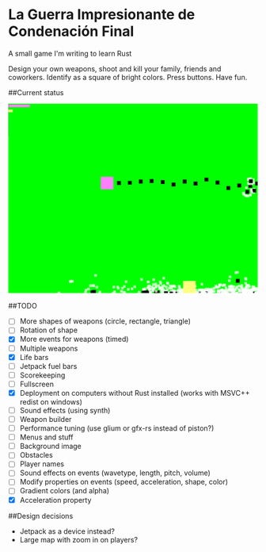 # La Guerra Impresionante de Condenación Final
A small game I'm writing to learn Rust

Design your own weapons, shoot and kill your family, friends and coworkers. Identify as a square of bright colors. Press buttons. Have fun.

##Current status

![2016-06-21](https://raw.githubusercontent.com/joelwkall/lgidcf/master/screenshots/2016-06-21.png "2016-05-26")

##TODO

* [ ] More shapes of weapons (circle, rectangle, triangle)
* [ ] Rotation of shape
* [X] More events for weapons (timed)
* [ ] Multiple weapons
* [X] Life bars
* [ ] Jetpack fuel bars
* [ ] Scorekeeping
* [ ] Fullscreen
* [X] Deployment on computers without Rust installed (works with MSVC++ redist on windows)
* [ ] Sound effects (using synth)
* [ ] Weapon builder
* [ ] Performance tuning (use glium or gfx-rs instead of piston?)
* [ ] Menus and stuff
* [ ] Background image
* [ ] Obstacles
* [ ] Player names
* [ ] Sound effects on events (wavetype, length, pitch, volume)
* [ ] Modify properties on events (speed, acceleration, shape, color)
* [ ] Gradient colors (and alpha)
* [X] Acceleration property

##Design decisions

- Jetpack as a device instead?
- Large map with zoom in on players?